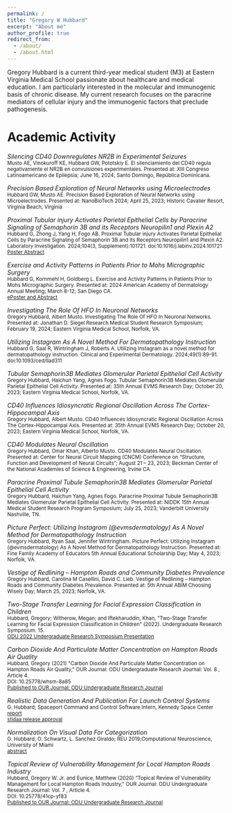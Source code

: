 ```yaml
---
permalink: /
title: "Gregory W Hubbard"
excerpt: "About me"
author_profile: true
redirect_from: 
  - /about/
  - /about.html
---
```


Gregory Hubbard is a current third-year medical student (M3) at Eastern Virginia Medical School passionate about healthcare and medical education. I am particularly interested in the molecular and immunogenic basis of chronic disease. My current research focuses on the paracrine mediators of cellular injury and the immunogenic factors that preclude pathogenesis.

# Academic Activity




<p>
<p>
<em>Silencing CD40 Downregulates NR2B in Experimental Seizures</em>
<br><small>Musto AE, Vinokuroff KE, Hubbard GW, Pototskiy E. El silenciamiento del CD40 regula negativamente el NR2B en convulsiones experimentales. Presented at: XIII Congreso Latinoamericano de Epilepsia; June 16, 2024; Santo Domingo, República Dominicana.</small>
</p>

<p>
<em>Precision Based Exploration of Neural Networks using Microelectrodes</em>
<br><small>Hubbard GW, Musto AE. Precision Based Exploration of Neural Networks using Microelectrodes. Presented at: NanoBioTech 2024; April 25, 2023; Historic Cavalier Resort, Virginia Beach, Virginia</small>
</p>

<p>
<em>Proximal Tubular injury Activates Parietal Epithelial Cells by Paracrine Signaling of Semaphorin 3B and its Receptors Neuropilin1 and Plexin A2</em>
<br><small>Hubbard G, Zhong J, Yang H, Fogo AB. Proximal Tubular injury Activates Parietal Epithelial Cells by Paracrine Signaling of Semaphorin 3B and its Receptors Neuropilin1 and Plexin A2. Laboratory Investigation. 2024;104(3, Supplement):101721. doi:10.1016/j.labinv.2024.101721</small>
<br><small><a href="https://www.laboratoryinvestigation.org/article/S0023-6837(24)01399-0/pdf">Poster Abstract</a></small>
</p>

<p>
<em>Exercise and Activity Patterns in Patients Prior to Mohs Micrographic Surgery</em>
<br><small>Hubbard G, Kornmehl H, Goldberg L. Exercise and Activity Patterns in Patients Prior to Mohs Micrographic Surgery. Presented at: 2024 American Academy of Dermatology Annual Meeting; March 8-12; San Diego CA.</small>
<br><small><a href="https://eposters.aad.org/abstracts/54749">ePoster and Abstract</a></small>
</p>

<p>
<em>Investigating The Role Of HFO In Neuronal Networks </em>
<br><small>Gregory Hubbard, Albert Musto. Investigating The Role Of HFO In Neuronal Networks. Presented at: Jonathan D. Siegel Research Medical Student Research Symposium; February 19, 2024; Eastern Virginia Medical School, Norfolk, VA.</small>
</p>

<p>
<em>Utilizing Instagram As A Novel Method For Dermatopathology Instruction </em>
<br><small>Hubbard G, Saal R, Wintringham J, Roberts A. Utilizing Instagram as a novel method for dermatopathology instruction. Clinical and Experimental Dermatology. 2024;49(1):89-91. doi:10.1093/ced/llad311</small>
</p>

<p>
<em>Tubular Semaphorin3B Mediates Glomerular Parietal Epithelial Cell Activity </em>
<br><small>Gregory Hubbard, Haichun Yang, Agnes Fogo. Tubular Semaphorin3B Mediates Glomerular Parietal Epithelial Cell Activity. Presented at: 35th Annual EVMS Research Day; October 20, 2023; Eastern Virginia Medical School, Norfolk, VA.</small>
</p>

<p>
<em>CD40 Influences Idiosyncratic Regional Oscillation Across The Cortex-Hippocampal Axis </em>
<br> <small>Gregory Hubbard, Albert Musto. CD40 Influences Idiosyncratic Regional Oscillation Across The Cortex-Hippocampal Axis. Presented at: 35th Annual EVMS Research Day; October 20, 2023; Eastern Virginia Medical School, Norfolk, VA. </small>
</p>

<p>
<em>CD40 Modulates Neural Oscillation </em>
<br> <small> Gregory Hubbard, Omar Khan, Alberto Musto. CD40 Modulates Neural Oscillation. Presented at: Center for Neural Circuit Mapping (CNCM) Conference on “Structure, Function and Development of Neural Circuits”; August 21 – 23, 2023; Beckman Center of the National Academies of Science & Engineering, Irvine CA. </small>
</p>

<p>
<em>Paracrine Proximal Tubule Semaphorin3B Mediates Glomerular Parietal Epithelial Cell Activity</em>
<br><small>Gregory Hubbard, Haichun Yang, Agnes Fogo. Paracrine Proximal Tubule Semaphorin3B Mediates Glomerular Parietal Epithelial Cell Activity. Presented at: NIDDK 15th Annual Medical Student Research Program Symposium; July 25, 2023; Vanderbilt University Nashville, TN.</small>
</p>

<p>
<em>Picture Perfect: Utilizing Instagram (@evmsdermatology) As A Novel Method for Dermatopathology Instruction</em>
<br><small>Gregory Hubbard, Ryan Saal, Jennifer Wintringham. Picture Perfect: Utilizing Instagram (@evmsdermatology) As A Novel Method for Dermatopathology Instruction. Presented at: Fine Family Academy of Educators 5th Annual Educational Scholarship Day; May 4, 2023; Norfolk, VA.</small>
</p>

<p>
<em>Vestige of Redlining – Hampton Roads and Community Diabetes Prevalence</em>
<br><small>Gregory Hubbard, Carolina M Casellini, David C. Lieb. Vestige of Redlining – Hampton Roads and Community Diabetes Prevalence. Presented at: 5th Annual ABIM Choosing Wisely Day; March 25, 2023; Norfolk, VA.</small>
</p>

<p>
<em>Two-Stage Transfer Learning for Facial Expression Classification in Children</em>
<br><small>Hubbard, Gregory; Witherow, Megan; and Iftekharuddin, Khan, "Two-Stage Transfer Learning for Facial Expression Classification in     Children" (2022). Undergraduate Research Symposium. 15. </small>
<br><small><a href="https://digitalcommons.odu.edu/undergradsymposium/2022/posters/15/">ODU 2022 Undergraduate Research Symposium Presentation</a></small>
</p>
  
<p>
<em>Carbon Dioxide And Particulate Matter Concentration on Hampton Roads Air Quality</em>
<br><small>Hubbard, Gregory (2021) "Carbon Dioxide And Particulate Matter Concentration on Hampton Roads Air Quality," OUR Journal: ODU     Undergraduate Research Journal: Vol. 8 , Article 4. </small>
<br><small>DOI: 10.25778/whsm-8a85</small>
<br><small><a href="https://digitalcommons.odu.edu/ourj/vol8/iss1/4">Published to OUR Journal: ODU Undergraduate Research Journal</a></small>
</p>
  
<p>
<em>Realistic Data Generation And Publication For Launch Control Systems</em>
<br><small>G. Hubbard; Spaceport Command and Control Software Intern, Kennedy Space Center</small>
<br><small><a href="/doc/G.Hubbard_Realistic Data Generation and Publication for Launch Control Systems.pdf" download>report</a></small>
<br><small><a href="/doc/STIDAA_91467.pdf" download>stidaa release approval</a></small>
</p>  
  
<p>
<em>Normalization On Visual Data For Categorization</em>
<br><small>G. Hubbard, O. Schwartz, L. Sanchez Giraldo; REU 2019;Computational Neuroscience, University of Miami</small>
<br><small><a href="https://www.cs.miami.edu/reu-cfs/2019/">abstract</a></small>
</p>
  
<p>
<em>Topical Review of Vulnerability Management for Local Hampton Roads Industry</em>
<br><small>Hubbard, Gregory W. Jr. and Eunice, Matthew (2020) "Topical Review of Vulnerability Management for Local Hampton Roads Industry," OUR Journal: ODU Undergraduate     Research Journal: Vol. 7 , Article 4.</small>
<br><small>DOI: 10.25778/41cp-yf83</small>
<br><small><a href="https://digitalcommons.odu.edu/ourj/vol7/iss1/4/">Published to OUR Journal: ODU Undergraduate Research Journal</a></small>
</p>
